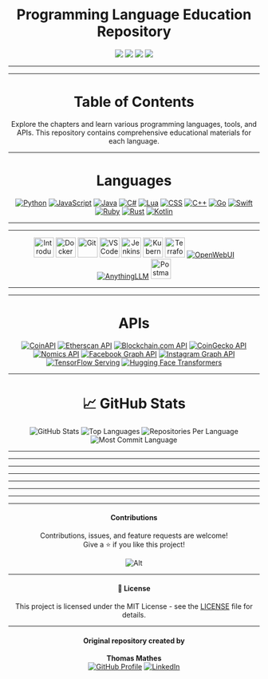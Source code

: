 <h1 align="center">Programming Language Education Repository</h1>
<p align="center">
  <img src="https://img.shields.io/github/repo-size/TMHSDigital/Education">
  <img src="https://img.shields.io/github/contributors/TMHSDigital/Education">
  <img src="https://img.shields.io/github/last-commit/TMHSDigital/Education">
  <img src="https://img.shields.io/github/languages/count/TMHSDigital/Education">
</p>

---

---

<h1 align="center">Table of Contents</h1>

<p align="center">Explore the chapters and learn various programming languages, tools, and APIs. This repository contains comprehensive educational materials for each language.</p>

---
  

<h1 align="center">Languages</h1>
<p align="center">
  <a href="Languages/Chapter-1/index.html"><img src="https://img.shields.io/badge/Python-3776AB?style=for-the-badge&logo=python&logoColor=white" alt="Python"></a>
  <a href="Languages/Chapter-2/index.html"><img src="https://img.shields.io/badge/JavaScript-F7DF1E?style=for-the-badge&logo=javascript&logoColor=black" alt="JavaScript"></a>
  <a href="Languages/Chapter-3/index.html"><img src="https://img.shields.io/badge/Java-007396?style=for-the-badge&logo=java&logoColor=white" alt="Java"></a>
  <a href="Languages/Chapter-4/index.html"><img src="https://img.shields.io/badge/C%23-239120?style=for-the-badge&logo=c-sharp&logoColor=white" alt="C#"></a>
  <a href="Languages/Chapter-5/index.html"><img src="https://img.shields.io/badge/Lua-2C2D72?style=for-the-badge&logo=lua&logoColor=white" alt="Lua"></a>
  <a href="Languages/Chapter-6/index.html"><img src="https://img.shields.io/badge/CSS-1572B6?style=for-the-badge&logo=css3&logoColor=white" alt="CSS"></a>
  <a href="Languages/Chapter-7/index.html"><img src="https://img.shields.io/badge/C++-00599C?style=for-the-badge&logo=c%2b%2b&logoColor=white" alt="C++"></a>
  <a href="Languages/Chapter-8/index.html"><img src="https://img.shields.io/badge/Go-00ADD8?style=for-the-badge&logo=go&logoColor=white" alt="Go"></a>
  <a href="Languages/Chapter-9/index.html"><img src="https://img.shields.io/badge/Swift-FA7343?style=for-the-badge&logo=swift&logoColor=white" alt="Swift"></a>
  <a href="Languages/Chapter-10/index.html"><img src="https://img.shields.io/badge/Ruby-CC342D?style=for-the-badge&logo=ruby&logoColor=white" alt="Ruby"></a>
  <a href="Languages/Chapter-11/index.html"><img src="https://img.shields.io/badge/Rust-000000?style=for-the-badge&logo=rust&logoColor=white" alt="Rust"></a>
  <a href="Languages/Chapter-12/index.html"><img src="https://img.shields.io/badge/Kotlin-0095D5?style=for-the-badge&logo=kotlin&logoColor=white" alt="Kotlin"></a>
</p>

---

---

<p align="center">
  <a href="Tools/01_Introduction_to_Tools/index.html"><img src="https://cdn.jsdelivr.net/gh/devicons/devicon/icons/git/git-plain.svg" alt="Introduction to Tools" width="40" height="40" /></a>
  <a href="Tools/02_Docker/index.html"><img src="https://cdn.jsdelivr.net/gh/devicons/devicon/icons/docker/docker-original.svg" alt="Docker" width="40" height="40" /></a>
  <a href="Tools/03_Git/index.html"><img src="https://cdn.jsdelivr.net/gh/devicons/devicon/icons/git/git-original.svg" alt="Git" width="40" height="40" /></a>
  <a href="Tools/04_VSCode/index.html"><img src="https://cdn.jsdelivr.net/gh/devicons/devicon/icons/vscode/vscode-original.svg" alt="VSCode" width="40" height="40" /></a>
  <a href="Tools/05_Jenkins/index.html"><img src="https://cdn.jsdelivr.net/gh/devicons/devicon/icons/jenkins/jenkins-original.svg" alt="Jenkins" width="40" height="40" /></a>
  <a href="Tools/06_Kubernetes/index.html"><img src="https://cdn.jsdelivr.net/gh/devicons/devicon/icons/kubernetes/kubernetes-plain.svg" alt="Kubernetes" width="40" height="40" /></a>
  <a href="Tools/07_Terraform/index.html"><img src="https://cdn.jsdelivr.net/gh/devicons/devicon/icons/terraform/terraform-original.svg" alt="Terraform" width="40" height="40" /></a>
  <a href="Tools/08_OpenWebUI/index.html"><img src="https://img.shields.io/badge/OpenWebUI-3E3E3E?style=for-the-badge&logo=web&logoColor=white" alt="OpenWebUI"></a>
  <a href="Tools/09_AnythingLLM/index.html"><img src="https://img.shields.io/badge/AnythingLLM-FF6F00?style=for-the-badge&logo=anything&logoColor=white" alt="AnythingLLM"></a>
  <a href="Tools/10_Postman/index.html"><img src="https://cdn.jsdelivr.net/gh/devicons/devicon/icons/postman/postman-original.svg" alt="Postman" width="40" height="40" /></a>
</p>

---

---

<h1 align="center">APIs</h1>
<p align="center">
  <a href="https://www.coinapi.io/"><img src="https://img.shields.io/badge/CoinAPI-32A852?style=for-the-badge&logo=coinapi&logoColor=white" alt="CoinAPI"></a>
  <a href="https://etherscan.io/apis"><img src="https://img.shields.io/badge/Etherscan_API-3C3C3D?style=for-the-badge&logo=ethereum&logoColor=white" alt="Etherscan API"></a>
  <a href="https://www.blockchain.com/api"><img src="https://img.shields.io/badge/Blockchain.com_API-F7931A?style=for-the-badge&logo=bitcoin&logoColor=white" alt="Blockchain.com API"></a>
  <a href="https://www.coingecko.com/en/api"><img src="https://img.shields.io/badge/CoinGecko_API-FFCE45?style=for-the-badge&logo=coingecko&logoColor=black" alt="CoinGecko API"></a>
  <a href="https://nomics.com/docs/"><img src="https://img.shields.io/badge/Nomics_API-3C3C3D?style=for-the-badge&logo=api&logoColor=white" alt="Nomics API"></a>
  <a href="https://developers.facebook.com/docs/graph-api"><img src="https://img.shields.io/badge/Facebook_Graph_API-1877F2?style=for-the-badge&logo=facebook&logoColor=white" alt="Facebook Graph API"></a>
  <a href="https://developers.facebook.com/docs/instagram-api"><img src="https://img.shields.io/badge/Instagram_Graph_API-E4405F?style=for-the-badge&logo=instagram&logoColor=white" alt="Instagram Graph API"></a>
  <a href="https://www.tensorflow.org/tfx/guide/serving"><img src="https://img.shields.io/badge/TensorFlow_Serving-FF6F00?style=for-the-badge&logo=tensorflow&logoColor=white" alt="TensorFlow Serving"></a>
  <a href="https://huggingface.co/transformers/"><img src="https://img.shields.io/badge/Hugging_Face_Transformers-FFD700?style=for-the-badge&logo=hugging-face&logoColor=white" alt="Hugging Face Transformers"></a>
</p>

---

<h1 align="center">📈 GitHub Stats</h1>
<p align="center">
  <img src="https://github-readme-stats.vercel.app/api?username=TMHSDigital&show_icons=true&theme=radical" alt="GitHub Stats">
  <img src="https://github-readme-stats.vercel.app/api/top-langs/?username=TMHSDigital&layout=compact&theme=radical" alt="Top Languages">
  <img src="https://github-profile-summary-cards.vercel.app/api/cards/repos-per-language?username=TMHSDigital&theme=radical" alt="Repositories Per Language">
  <img src="https://github-profile-summary-cards.vercel.app/api/cards/most-commit-language?username=TMHSDigital&theme=radical" alt="Most Commit Language">
</p>

---

---

---

---

---

---

---

---

<h4 align="center">Contributions</h4>
<p align="center">
  Contributions, issues, and feature requests are welcome!<br>
  Give a ⭐️ if you like this project!
</p>

<div align="center">
  
![Alt](https://repobeats.axiom.co/api/embed/3bd1c3608b237486de9c6a1aa2171479aaa6f03d.svg "Repobeats analytics image")  

</div>

---

<h4 align="center">📜 License</h4>
<p align="center">
  This project is licensed under the MIT License - see the <a href="LICENSE">LICENSE</a> file for details.
</p>

---

<h4 align="center">Original repository created by</h4>
<p align="center">
  <strong>Thomas Mathes</strong><br>
  <a href="https://github.com/TMHSDigital"><img src="https://img.shields.io/badge/GitHub-181717?style=for-the-badge&logo=github&logoColor=white" alt="GitHub Profile"></a>
  <a href="https://www.linkedin.com/in/thomasmathes/"><img src="https://img.shields.io/badge/LinkedIn-0A66C2?style=for-the-badge&logo=linkedin&logoColor=white" alt="LinkedIn"></a>
</p>
